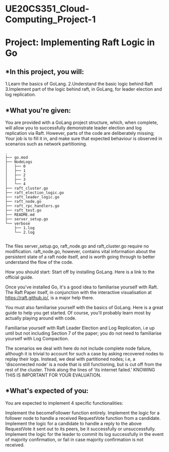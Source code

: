 # UE20CS351_Cloud-Computing_Project-1

# Project: Implementing Raft Logic in Go

## *In this project, you will:
1.Learn the basics of GoLang.
2.Understand the basic logic behind Raft
3.Implement part of the logic behind raft, in GoLang, for leader election and log replication.
## *What you're given:
You are provided with a GoLang project structure, which, when complete, will allow you to successfully demonstrate leader election and log replication via Raft. However, parts of the code are deliberately missing; Your job is to fill it in, and make sure that expected behaviour is observed in scenarios such as network partitioning.


```
.
├── go.mod
├── NodeLogs
│   ├── 0
│   ├── 1
│   ├── 2
│   ├── 3
│   └── 4
├── raft_cluster.go
├── raft_election_logic.go
├── raft_leader_logic.go
├── raft_node.go
├── raft_rpc_handlers.go
├── raft_test.go
├── README.md
├── server_setup.go
└── verbose
    ├── 1.log
    └── 2.log
    
```
The files server_setup.go, raft_node.go and raft_cluster.go require no modification. raft_node.go, however, contains vital information about the persistent state of a raft node itself, and is worth going through to better understand the flow of the code.

How you should start:
Start off by installing GoLang. Here is a link to the official guide.

Once you've installed Go, it's a good idea to familiarise yourself with Raft. The Raft Paper itself, in conjunction with the interactive visualisation at https://raft.github.io/, is a major help there.

You must also familiarise yourself with the basics of GoLang. Here is a great guide to help you get started. Of course, you'll probably learn most by actually playing around with code.

Familiarise yourself with Raft Leader Election and Log Replication, i.e up until but not including Section 7 of the paper; you do not need to familiarise yourself with Log Compaction.

The scenarios we deal with here do not include complete node failure, although it is trivial to account for such a case by asking recovered nodes to replay their logs. Instead, we deal with partitioned nodes; i.e, a 'disconnected node' is a node that is still functioning, but is cut off from the rest of the cluster. Think along the lines of 'its internet failed.' KNOWING THIS IS IMPORTANT FOR YOUR EVALUATION.

## *What's expected of you:
You are expected to implement 4 specific functionalities:

Implement the becomeFollower function entirely.
Implement the logic for a follower node to handle a received RequestVote function from a candidate.
Implement the logic for a candidate to handle a reply to the above RequestVote it sent out to its peers, be it successfully or unsuccessfully.
Implement the logic for the leader to commit its log successfully in the event of majority confirmation, or fail in case majority confirmation is not received.
